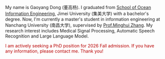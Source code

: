 My name is Gaoyang Dong (董高杨). I graduated from [School of Ocean Information Engineering](https://ie.jmu.edu.cn/), Jimei University (集美大学) with a bachelor's degree. Now, I'm currently a master's student in information engineering at Nanchang University (南昌大学), supervised by [Prof.Minghui Zhang](https://teacher.ncu.edu.cn/publish/090909/). My research interest includes Medical Signal Processing, Automatic Speech Recognition and Large Language Model.

<font color="#b80000"> I am actively seeking a PhD position for 2026 Fall admission. If you have any information, please contact me. Thank you! </font>

